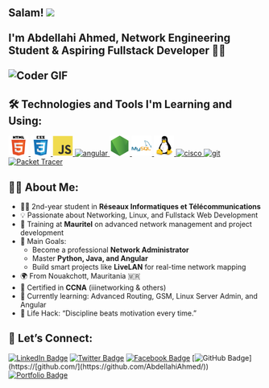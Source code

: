 <h2 align="left">
  <abc>
    <br>Salam! <img src="https://user-images.githubusercontent.com/42378118/110234147-e3259600-7f4e-11eb-95be-0c4047144dea.gif" width="30"><br>
    <br> I'm Abdellahi Ahmed, Network Engineering Student & Aspiring Fullstack Developer 👨‍💻<br>
    <br>
    <img src="https://media.giphy.com/media/SWoSkN6DxTszqIKEqv/giphy.gif" alt="Coder GIF" width="500">
  </abc>
</h2> 

<h2 align="left">🛠️ Technologies and Tools I'm Learning and Using:</h2>
<p align="left">
  <a href="https://www.w3.org/html/" target="_blank"> <img src="https://raw.githubusercontent.com/devicons/devicon/master/icons/html5/html5-original-wordmark.svg" alt="html5" width="40" height="40"/> </a>
  <a href="https://www.w3schools.com/css/" target="_blank"> <img src="https://raw.githubusercontent.com/devicons/devicon/master/icons/css3/css3-original-wordmark.svg" alt="css3" width="40" height="40"/> </a>
  <a href="https://developer.mozilla.org/en-US/docs/Web/JavaScript" target="_blank"> <img src="https://raw.githubusercontent.com/devicons/devicon/master/icons/javascript/javascript-original.svg" alt="javascript" width="40" height="40"/> </a>
  <a href="https://angular.io/" target="_blank"> <img src="https://angular.io/assets/images/logos/angular/angular.svg" alt="angular" width="40" height="40"/> </a>
  <a href="https://nodejs.org/" target="_blank"> <img src="https://raw.githubusercontent.com/devicons/devicon/master/icons/nodejs/nodejs-original.svg" alt="nodejs" width="40" height="40"/> </a>
  <a href="https://www.mysql.com/" target="_blank"> <img src="https://raw.githubusercontent.com/devicons/devicon/master/icons/mysql/mysql-original-wordmark.svg" alt="mysql" width="40" height="40"/> </a>
  <a href="https://www.linux.org/" target="_blank"> <img src="https://raw.githubusercontent.com/devicons/devicon/master/icons/linux/linux-original.svg" alt="linux" width="40" height="40"/> </a>
  <a href="https://www.cisco.com/" target="_blank"> <img src="https://www.vectorlogo.zone/logos/cisco/cisco-icon.svg" alt="cisco" width="40" height="40"/> </a>
  <a href="https://git-scm.com/" target="_blank"> <img src="https://www.vectorlogo.zone/logos/git-scm/git-scm-icon.svg" alt="git" width="40" height="40"/> </a>
  <a href="https://www.packettracer.net/" target="_blank"> <img src="https://img.icons8.com/?size=100&id=XEnbmdky0kzu&format=png" alt="Packet Tracer" width="40" height="40"/> </a>
</p>

<h2 align="left">👨‍💻 About Me:</h2>

- 🧑‍🎓 2nd-year student in **Réseaux Informatiques et Télécommunications**
- 💡 Passionate about Networking, Linux, and Fullstack Web Development
- 📶 Training at **Mauritel** on advanced network management and project development
- 🎯 Main Goals: 
  - Become a professional **Network Administrator**
  - Master **Python, Java, and Angular**
  - Build smart projects like **LiveLAN** for real-time network mapping
- 🌍 From Nouakchott, Mauritania 🇲🇷
- 📜 Certified in **CCNA** (iiinetworking & others)
- 🌱 Currently learning: Advanced Routing, GSM, Linux Server Admin, and Angular
- 🧠 Life Hack: “Discipline beats motivation every time.”

<h2 align="left">🤝 Let’s Connect:</h2>

[![LinkedIn Badge](https://img.shields.io/badge/-Abdellahi%20Ahmed-blue?style=flat-square&logo=Linkedin&logoColor=white&link=https://www.linkedin.com/in/abdellahiahmedahmedbaba)](https://www.linkedin.com/in/abdellahiahmedahmedbaba)
[![Twitter Badge](https://img.shields.io/badge/-@yourhandle-1ca0f1?style=flat-square&labelColor=1ca0f1&logo=twitter&logoColor=white&link=https://twitter.com/yourhandle)](https://twitter.com/yourhandle)
[![Facebook Badge](https://img.shields.io/badge/-Abdellahi-3b5998?style=flat-square&labelColor=3b5998&logo=facebook&logoColor=white&link=https://facebook.com/AbdellahiRT)](https://facebook.com/AbdellahiRT)
[![GitHub Badge](https://img.shields.io/badge/-@Abdellahi-black?style=flat-square&logo=github&logoColor=white&link=https://[[github.com/abdellahiahmedahmedbaba](https://github.com/AbdellahiAhmed/)](https://github.com/AbdellahiAhmed/))](https://[github.com/](https://github.com/AbdellahiAhmed/))
[![Portfolio Badge](https://img.shields.io/badge/-My_Portfolio-orange?style=flat-square&logo=appveyor&logoColor=white&link=https://yourwebsite.com)](https://yourwebsite.com)
